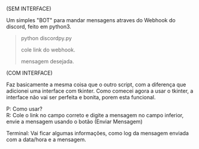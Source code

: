 (SEM INTERFACE)

Um simples "BOT" para mandar mensagens atraves do Webhook do discord, feito em python3.

> python discordpy.py
>
> cole link do webhook.
>
> mensagem desejada.




(COM INTERFACE)

Faz basicamente a mesma coisa que o outro script, com a diferença que adicionei uma interface com tkinter.
Como comecei agora a usar o tkinter, a interface não vai ser perfeita e bonita, porem esta funcional.

P: Como usar?<br>
R: Cole o link no campo correto e digite a mensagem no campo inferior, envie a mensagem usando o botão (Enviar Mensagem)

Terminal:
Vai ficar algumas informações, como log da mensagem enviada com a data/hora e a mensagem.
